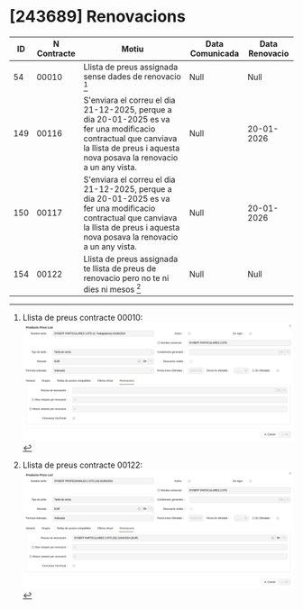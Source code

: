 # [243689] Renovacions

|ID|N Contracte|Motiu|Data Comunicada|Data Renovacio|
|---|---|---|---|---|
| 54 |00010| Llista de preus assignada sense dades de renovacio [^1] | Null | Null |
| 149 |00116| S'enviara el correu el dia 21-12-2025, perque a dia 20-01-2025 es va fer una modificacio contractual que canviava la llista de preus i aquesta nova posava la renovacio a un any vista. | Null | 20-01-2026 |
| 150 |00117| S'enviara el correu el dia 21-12-2025, perque a dia 20-01-2025 es va fer una modificacio contractual que canviava la llista de preus i aquesta nova posava la renovacio a un any vista. | Null | 20-01-2026 |
| 154 |00122| Llista de preus assignada te llista de preus de renovacio pero no te ni dies ni mesos [^2] | Null | Null |

[^1]: Llista de preus contracte 00010:\
![alt text](image.png)
[^2]: Llista de preus contracte 00122:\
![alt text](image-1.png)
